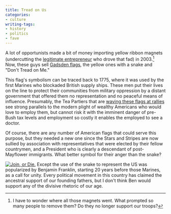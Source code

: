 ```yaml
---
title: Tread on Us
categories:
- culture
writing-tags:
- history
- politics
- fave
---
```


A lot of opportunists made a bit of money importing yellow ribbon magnets (undercutting the [legitimate entrepreneur][1] who drove that fad) in 2003.[^1]  Now, these guys sell [Gadsden flags][2], the yellow ones with a snake and "Don't Tread on Me."

This flag's symbolism can be traced back to 1775, where it was used by the first Marines who blockaded British supply ships.  These men put their lives on the line to protect their communities from military oppression by a distant government that offered them no representation and no peaceful means of influence.  Presumably, the Tea Partiers that are [waving these flags at rallies][3] see strong parallels to the modern plight of wealthy Americans who would love to employ them, but cannot risk it with the imminent danger of pre-Bush tax levels and employment so costly it enables the employed to see a doctor.

Of course, there are any number of American flags that could serve this purpose, but they needed a new one since the Stars and Stripes are now sullied by association with representatives that were elected by their fellow countrymen, and a President who is clearly a descendant of post-Mayflower immigrants.  What better symbol for their  anger than the snake?

[![Join, or Die.](/media/2010-11-07-tread-on-us/joindie-300x207.jpg)][5] Except the use of the snake to represent the US was popularized by Benjamin Franklin, starting 20 years before those Marines, as a call  for unity.  Every political movement in this country has claimed the ancestral support of our founding fathers, but I don't think Ben would support any of the divisive rhetoric of our age.

   [1]: http://www.inc.com/magazine/20050201/case-study.html
   [2]: http://www.google.com/search?q=gadsden+flag&tbs=shop:1
   [3]: http://www.boston.com/bostonglobe/ideas/articles/2010/06/13/flag_daze/
   [5]: http://en.wikipedia.org/wiki/Join,_or_Die

[^1]: I have to wonder where all those magnets went.  What prompted so many people to remove them?  Do they no longer support our troops?
